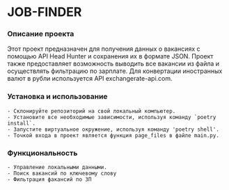 # JOB-FINDER

### Описание проекта

Этот проект предназначен для получения данных о вакансиях с помощью API Head Hunter и сохранения их в формате JSON. Проект также предоставляет возможность выводить все вакансии из файла и осуществлять фильтрацию по зарплате. Для конвертации иностранных валют в рубли используется API exchangerate-api.com.

### Установка и использование

    - Склонируйте репозиторий на свой локальный компьютер.
    - Установите все необходимые зависимости, используя команду `poetry install`.
    - Запустите виртуальное окружение, используя команду 'poetry shell'.
    - Точкой входа в проект является функция page_files в файле main.py.


### Функциональность

    - Управление локальными данными.
    - Поиск вакансий по ключевому слову
    - Фильтрация факансий по ЗП
